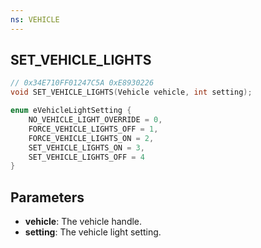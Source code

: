 ```yaml
---
ns: VEHICLE
---
```

## SET_VEHICLE_LIGHTS

```c
// 0x34E710FF01247C5A 0xE8930226
void SET_VEHICLE_LIGHTS(Vehicle vehicle, int setting);
```

```cpp
enum eVehicleLightSetting {
    NO_VEHICLE_LIGHT_OVERRIDE = 0,
    FORCE_VEHICLE_LIGHTS_OFF = 1,
    FORCE_VEHICLE_LIGHTS_ON = 2,
    SET_VEHICLE_LIGHTS_ON = 3,
    SET_VEHICLE_LIGHTS_OFF = 4
}
```

## Parameters
* **vehicle**: The vehicle handle.
* **setting**: The vehicle light setting.

